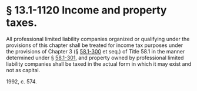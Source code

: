 # § 13.1-1120 Income and property taxes.

<p>All professional limited liability companies organized or qualifying under the provisions of this chapter shall be treated for income tax purposes under the provisions of Chapter 3 (§ <a href='http://law.lis.virginia.gov/vacode/58.1-300/'>58.1-300</a> et seq.) of Title 58.1 in the manner determined under § <a href='http://law.lis.virginia.gov/vacode/58.1-301/'>58.1-301</a>, and property owned by professional limited liability companies shall be taxed in the actual form in which it may exist and not as capital.</p><p>1992, c. 574.</p>